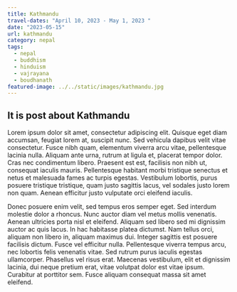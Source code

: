 ```yaml
---
title: Kathmandu
travel-dates: "April 10, 2023 - May 1, 2023 "
date: "2023-05-15"
url: kathmandu
category: nepal
tags:
  - nepal
  - buddhism
  - hinduism
  - vajrayana
  - boudhanath
featured-image: ../../static/images/kathmandu.jpg
---
```

## It is post about Kathmandu

Lorem ipsum dolor sit amet, consectetur adipiscing elit. Quisque eget diam accumsan, feugiat lorem at, suscipit nunc. Sed vehicula dapibus velit vitae consectetur. Fusce nibh quam, elementum viverra arcu vitae, pellentesque lacinia nulla. Aliquam ante urna, rutrum at ligula et, placerat tempor dolor. Cras nec condimentum libero. Praesent est est, facilisis non nibh ut, consequat iaculis mauris. Pellentesque habitant morbi tristique senectus et netus et malesuada fames ac turpis egestas. Vestibulum lobortis, purus posuere tristique tristique, quam justo sagittis lacus, vel sodales justo lorem non quam. Aenean efficitur justo vulputate orci eleifend iaculis.

Donec posuere enim velit, sed tempus eros semper eget. Sed interdum molestie dolor a rhoncus. Nunc auctor diam vel metus mollis venenatis. Aenean ultricies porta nisl et eleifend. Aliquam sed libero sed mi dignissim auctor ac quis lacus. In hac habitasse platea dictumst. Nam tellus orci, aliquam non libero in, aliquam maximus dui. Integer sagittis est posuere facilisis dictum. Fusce vel efficitur nulla. Pellentesque viverra tempus arcu, nec lobortis felis venenatis vitae. Sed rutrum purus iaculis egestas ullamcorper. Phasellus vel risus erat. Maecenas vestibulum, elit et dignissim lacinia, dui neque pretium erat, vitae volutpat dolor est vitae ipsum. Curabitur at porttitor sem. Fusce aliquam consequat massa sit amet eleifend.




